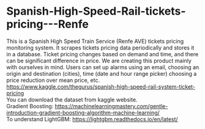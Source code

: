 # Spanish-High-Speed-Rail-tickets-pricing---Renfe
This is a Spanish High Speed Train Service (Renfe AVE) tickets pricing monitoring system. It scrapes tickets pricing data periodically and stores it in a database. Ticket pricing changes based on demand and time, and there can be significant difference in price. We are creating this product mainly with ourselves in mind. Users can set up alarms using an email, choosing an origin and destination (cities), time (date and hour range picker) choosing a price reduction over mean price, etc.
<br>
https://www.kaggle.com/thegurus/spanish-high-speed-rail-system-ticket-pricing
<br>You can download the dataset from kaggle website. 
<br>Gradient Boosting: 
https://machinelearningmastery.com/gentle-introduction-gradient-boosting-algorithm-machine-learning/
<br>
To understand LightGBM: https://lightgbm.readthedocs.io/en/latest/
